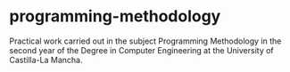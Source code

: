 # programming-methodology
Practical work carried out in the subject Programming Methodology in the second year of the Degree in Computer Engineering at the University of Castilla-La Mancha.
